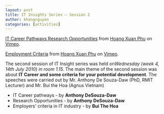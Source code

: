 ```yaml
---
layout: post
title: IT Insights Series – Session 2
author: khangnguyen
categories: [activities]
---
```


[IT Career Pathways Research
Opportunities](http://vimeo.com/13567695) from [Hoang Xuan
Phu](http://vimeo.com/phunehehe) on [Vimeo](http://vimeo.com).

[Employment Criteria](http://vimeo.com/13568013) from [Hoang Xuan
Phu](http://vimeo.com/phunehehe) on [Vimeo](http://vimeo.com).

The second session of IT Insight series was held on*Wednesday
(week 4, 14th July 2010) in room 1.15.* The main theme of the second
session was about **IT Career and some criteria for your potential
development**. The speeches were carried out by Mr. Anthony De Souza-Daw
(PhD, RMIT Lecturer) and Mr. Bui the Hoa (Agnus Vietnam)

-   IT Career pathways - by **Anthony DeSouza-Daw**
-   Research Opportunities - by **Anthony DeSouza-Daw**
-   Employers' criteria in IT industry - by **Bui The Hoa**

